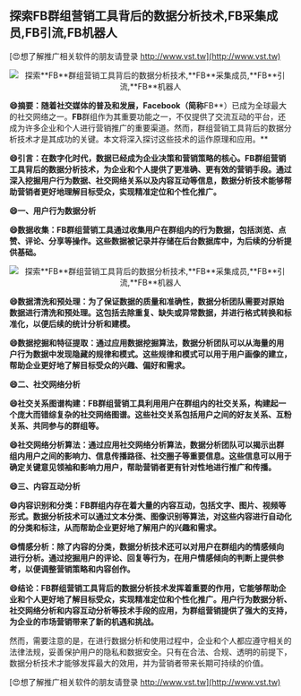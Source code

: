 ## **探索**FB**群组营销工具背后的数据分析技术,**FB**采集成员,**FB**引流,**FB**机器人**

[😍想了解推广相关软件的朋友请登录 http://www.vst.tw](http://www.vst.tw)

 <center><img src="https://vst.tw/MP4/tuiguang/png/5.png" alt="探索**FB**群组营销工具背后的数据分析技术,**FB**采集成员,**FB**引流,**FB**机器人"></center>

**😄摘要：随着社交媒体的普及和发展，Facebook（简称**FB**）已成为全球最大的社交网络之一。**FB**群组作为其重要功能之一，不仅提供了交流互动的平台，还成为许多企业和个人进行营销推广的重要渠道。然而，群组营销工具背后的数据分析技术才是其成功的关键。本文将深入探讨这些技术的运作原理和应用。**

**😄引言：在数字化时代，数据已经成为企业决策和营销策略的核心。**FB**群组营销工具背后的数据分析技术，为企业和个人提供了更准确、更有效的营销手段。通过深入挖掘用户行为数据、社交网络关系以及内容互动等信息，数据分析技术能够帮助营销者更好地理解目标受众，实现精准定位和个性化推广。**

**😄一、用户行为数据分析**

**😄数据收集：**FB**群组营销工具通过收集用户在群组内的行为数据，包括浏览、点赞、评论、分享等操作。这些数据被记录并存储在后台数据库中，为后续的分析提供基础。**

 <center><img src="https://vst.tw/MP4/tuiguang/png/7.png" alt="探索**FB**群组营销工具背后的数据分析技术,**FB**采集成员,**FB**引流,**FB**机器人"></center>

**😄数据清洗和预处理：为了保证数据的质量和准确性，数据分析团队需要对原始数据进行清洗和预处理。这包括去除重复、缺失或异常数据，并进行格式转换和标准化，以便后续的统计分析和建模。**

**😄数据挖掘和特征提取：通过应用数据挖掘算法，数据分析团队可以从海量的用户行为数据中发现隐藏的规律和模式。这些规律和模式可以用于用户画像的建立，帮助企业更好地了解目标受众的兴趣、偏好和需求。**

**😄二、社交网络分析**

**😄社交关系图谱构建：**FB**群组营销工具利用用户在群组内的社交关系，构建起一个庞大而错综复杂的社交网络图谱。这些社交关系包括用户之间的好友关系、互粉关系、共同参与的群组等。**

**😄社交网络分析算法：通过应用社交网络分析算法，数据分析团队可以揭示出群组内用户之间的影响力、信息传播路径、社交圈子等重要信息。这些信息可以用于确定关键意见领袖和影响力用户，帮助营销者更有针对性地进行推广和传播。**

**😄三、内容互动分析**

**😄内容识别和分类：**FB**群组内存在着大量的内容互动，包括文字、图片、视频等形式。数据分析技术可以通过文本分类、图像识别等算法，对这些内容进行自动化的分类和标注，从而帮助企业更好地了解用户的兴趣和需求。**

**😄情感分析：除了内容的分类，数据分析技术还可以对用户在群组内的情感倾向进行分析。通过挖掘用户的评论、回复等行为，在用户情感倾向的判断上提供参考，以便调整营销策略和内容创作。**

**😄结论：**FB**群组营销工具背后的数据分析技术发挥着重要的作用，它能够帮助企业和个人更好地了解目标受众，实现精准定位和个性化推广。用户行为数据分析、社交网络分析和内容互动分析等技术手段的应用，为群组营销提供了强大的支持，为企业的市场营销带来了新的机遇和挑战。**

然而，需要注意的是，在进行数据分析和使用过程中，企业和个人都应遵守相关的法律法规，妥善保护用户的隐私和数据安全。只有在合法、合规、透明的前提下，数据分析技术才能够发挥最大的效用，并为营销者带来长期可持续的价值。

[😍想了解推广相关软件的朋友请登录 http://www.vst.tw](http://www.vst.tw)



